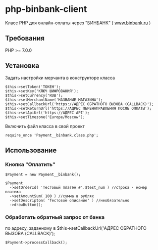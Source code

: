 # php-binbank-client
Класс PHP для онлайн-оплаты через "БИНБАНК" ( www.binbank.ru )

## Требования
PHP >= 7.0.0

## Установка
Задать настройки мерчанта в конструкторе класса
```
$this->setToken('ТОКЕН');
$this->setKey('КЛЮЧ ШИФРОВАНИЯ');
$this->setCurrency('RUB');
$this->setMerchantName('НАЗВАНИЕ МАГАЗИНА');
$this->setCallbackUrl('https://АДРЕС ОБРАТНОГО ВЫЗОВА (CALLBACK)');
$this->setReturnUrl('https://АДРЕС ПЕРЕНАПРАВЛЕНИЯ ПОСЛЕ ОПЛАТЫ');
$this->setApiUrl('https://АДРЕС API');
$this->setTimezone('Europe/Moscow');
```

Включить файл класса в свой проект
```
require_once 'Payment__binbank.class.php';
```

## Использование
### Кнопка "Оплатить"
```
$Payment = new Payment__binbank();

$Payment
  ->setOrderId( 'тестовый платёж #'.$test_num ) //строка - номер платежа
  ->setAmountSum( 100 ) //сумма в рублях
  ->setDescripton( 'Тестовое описание' ) //необязательно
  ->drawButton();
```
### Обработать обратный запрос от банка
по адресу, заданному в $this->setCallbackUrl('АДРЕС ОБРАТНОГО ВЫЗОВА (CALLBACK)');
```
$Payment->processCallback();
```

